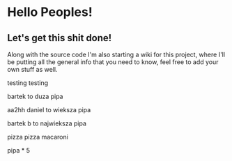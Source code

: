 # Hello Peoples!

## Let's get this shit done!

Along with the source code I'm also starting a wiki for this project, where I'll be putting all the general info that you need to know, feel free to add your own stuff as well.

testing testing


bartek to duza pipa

aa2hh
daniel to wieksza pipa

bartek b to najwieksza pipa

pizza pizza macaroni

pipa * 5
